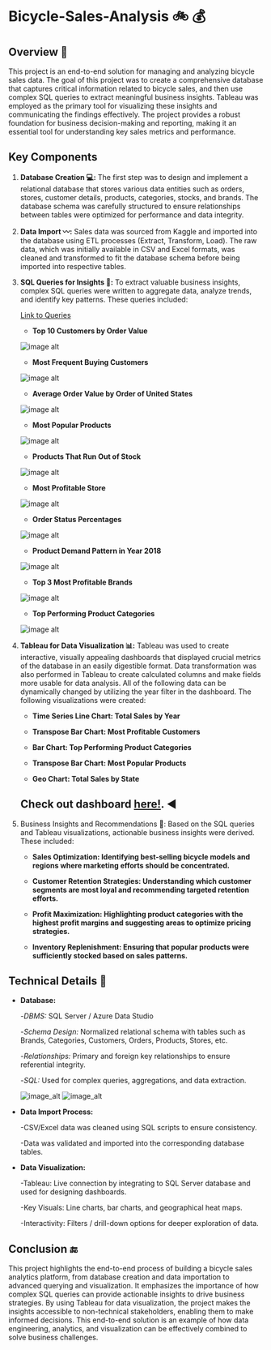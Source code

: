 # Bicycle-Sales-Analysis 🚲 💰

## Overview 📖
This project is an end-to-end solution for managing and analyzing bicycle sales data. The goal of this project was to create a comprehensive database that 
captures critical information related to bicycle sales, and then use complex SQL queries to extract meaningful business insights. Tableau was employed as the 
primary tool for visualizing these insights and communicating the findings effectively. The project provides a robust foundation for business decision-making 
and reporting, making it an essential tool for understanding key sales metrics and performance.

## Key Components

1. **Database Creation 💻:**
The first step was to design and implement a relational database that stores various data entities such as orders, stores, customer details, products, categories, stocks, and brands. 
The database schema was carefully structured to ensure relationships between tables were optimized for performance and data integrity.

2. **Data Import 〰️:**
Sales data was sourced from Kaggle and imported into the database using ETL processes (Extract, Transform, Load). The raw data, which was initially available in CSV and Excel formats,
was cleaned and transformed to fit the database schema before being imported into respective tables.

3. **SQL Queries for Insights 👀:**
To extract valuable business insights, complex SQL queries were written to aggregate data, analyze trends, and identify key patterns. These queries included:

    [Link to Queries](https://github.com/NikhilInampudi/Bicycle-Sales-Analysis/blob/0b21379f0fa1037ad69cae165549b0e02d400624/Bicycle%20Sales%20Insights.sql)

    - **Top 10 Customers by Order Value**
      
    ![image alt](https://github.com/NikhilInampudi/Bicycle-Sales-Analysis/blob/019e3b56909ffdd590f6ad60e39ddda77e755416/SQLOutputs/Top%20Customers%20Output.png)
  
    - **Most Frequent Buying Customers**

    ![image alt](https://github.com/NikhilInampudi/Bicycle-Sales-Analysis/blob/e39c9a468379906dd632904abb41a9cc0187d4d7/SQLOutputs/Customer%20Buying%20Frequency%20Output.png)

    - **Average Order Value by Order of United States**

    ![image alt](https://github.com/NikhilInampudi/Bicycle-Sales-Analysis/blob/e39c9a468379906dd632904abb41a9cc0187d4d7/SQLOutputs/Average%20Order%20Value%20by%20State%20Output.png)
    
    - **Most Popular Products**

    ![image alt](https://github.com/NikhilInampudi/Bicycle-Sales-Analysis/blob/e39c9a468379906dd632904abb41a9cc0187d4d7/SQLOutputs/Popular%20Products%20Output.png)
    
    - **Products That Run Out of Stock**

    ![image alt](https://github.com/NikhilInampudi/Bicycle-Sales-Analysis/blob/e39c9a468379906dd632904abb41a9cc0187d4d7/SQLOutputs/Out%20of%20Stock%20Products%20Output.png)
    
    - **Most Profitable Store**
   
    ![image alt](https://github.com/NikhilInampudi/Bicycle-Sales-Analysis/blob/e39c9a468379906dd632904abb41a9cc0187d4d7/SQLOutputs/Store%20Profits%20Output.png)

    - **Order Status Percentages**
      
    ![image alt](https://github.com/NikhilInampudi/Bicycle-Sales-Analysis/blob/e39c9a468379906dd632904abb41a9cc0187d4d7/SQLOutputs/Order%20Status%20Percentage%20Output.png)
    
    - **Product Demand Pattern in Year 2018**
   
    ![image alt](https://github.com/NikhilInampudi/Bicycle-Sales-Analysis/blob/e39c9a468379906dd632904abb41a9cc0187d4d7/SQLOutputs/Product%20Demand%202018%20Output.png)

    - **Top 3 Most Profitable Brands**
      
    ![image alt](https://github.com/NikhilInampudi/Bicycle-Sales-Analysis/blob/e39c9a468379906dd632904abb41a9cc0187d4d7/SQLOutputs/Top%20Brands%20Output.png)
    
    - **Top Performing Product Categories**
      
    ![image alt](https://github.com/NikhilInampudi/Bicycle-Sales-Analysis/blob/e39c9a468379906dd632904abb41a9cc0187d4d7/SQLOutputs/Top%20Product%20Categories%20Output.png)


5. **Tableau for Data Visualization 📊:**
Tableau was used to create interactive, visually appealing dashboards that displayed crucial metrics of the database in an easily digestible format. Data transformation was also performed in Tableau to
create calculated columns and make fields more usable for data analysis. All of the following data can be dynamically changed by utilizing the year filter in the dashboard. The following visualizations were created:

    - **Time Series Line Chart: Total Sales by Year**
  
    - **Transpose Bar Chart: Most Profitable Customers**
  
    - **Bar Chart: Top Performing Product Categories**
  
    - **Transpose Bar Chart: Most Popular Products**
  
    - **Geo Chart: Total Sales by State**

    ## Check out dashboard [here!](https://public.tableau.com/app/profile/nikhil.inampudi/viz/BikeSalesInsights_17369905740010/BicycleSalesDashboard). ◀️

6. Business Insights and Recommendations 💸:
Based on the SQL queries and Tableau visualizations, actionable business insights were derived. These included:

    - **Sales Optimization: Identifying best-selling bicycle models and regions where marketing efforts should be concentrated.**
  
    - **Customer Retention Strategies: Understanding which customer segments are most loyal and recommending targeted retention efforts.**
  
    - **Profit Maximization: Highlighting product categories with the highest profit margins and suggesting areas to optimize pricing strategies.**
  
    - **Inventory Replenishment: Ensuring that popular products were sufficiently stocked based on sales patterns.**

## Technical Details 🤖

- **Database:**
  
    -*DBMS:* SQL Server / Azure Data Studio 

    -*Schema Design:* Normalized relational schema with tables such as Brands, Categories, Customers, Orders, Products, Stores, etc.

    -*Relationships:* Primary and foreign key relationships to ensure referential integrity.

    -*SQL:* Used for complex queries, aggregations, and data extraction.

    ![image_alt](https://github.com/NikhilInampudi/Bicycle-Sales-Analysis/blob/b0c6950042b2a30c79ca9cc7ba6cd4eebdcafa5f/Database%20Diagram.png)
    ![image_alt](https://github.com/NikhilInampudi/Bicycle-Sales-Analysis/blob/b0c6950042b2a30c79ca9cc7ba6cd4eebdcafa5f/Database%20Tables.png)

- **Data Import Process:**

    -CSV/Excel data was cleaned using SQL scripts to ensure consistency.

    -Data was validated and imported into the corresponding database tables.

- **Data Visualization:**

    -Tableau: Live connection by integrating to SQL Server database and used for designing dashboards.

    -Key Visuals: Line charts, bar charts, and geographical heat maps.

    -Interactivity: Filters / drill-down options for deeper exploration of data.

## Conclusion 🔚

This project highlights the end-to-end process of building a bicycle sales analytics platform, from database creation and data importation to advanced querying and visualization. 
It emphasizes the importance of how complex SQL queries can provide actionable insights to drive business strategies. By using Tableau for data visualization, the project makes the 
insights accessible to non-technical stakeholders, enabling them to make informed decisions. This end-to-end solution is an example of how data engineering, analytics, and visualization 
can be effectively combined to solve business challenges.
  
   
  


